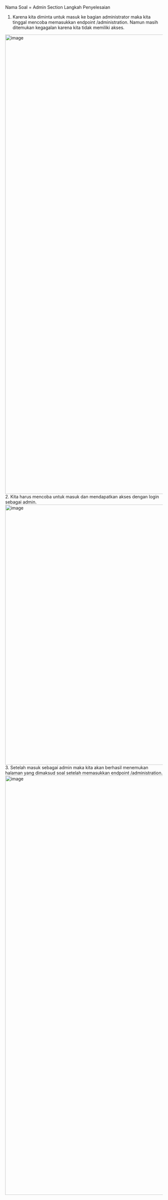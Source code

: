Nama Soal = Admin Section
Langkah Penyelesaian 

1. Karena kita diminta untuk masuk ke bagian administrator maka kita tinggal mencoba memasukkan endpoint /administration. Namun masih ditemukan kegagalan karena kita tidak memiliki akses.
<img width="2524" height="1469" alt="image" src="https://github.com/user-attachments/assets/712c5d65-eda4-4ec7-97b0-f09a25921825" />
2. Kita harus mencoba untuk masuk dan mendapatkan akses dengan login sebagai admin.
<img width="632" height="832" alt="image" src="https://github.com/user-attachments/assets/22ff439e-6a1a-4da7-932b-3ed171e2ca7b" />
3. Setelah masuk sebagai admin maka kita akan berhasil menemukan halaman yang dimaksud soal setelah memasukkan endpoint /administration.
<img width="2042" height="1341" alt="image" src="https://github.com/user-attachments/assets/3b84d4bd-65ec-4e0b-a16d-958efd3200c6" />

